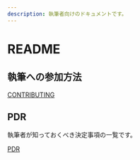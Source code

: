 ```yaml
---
description: 執筆者向けのドキュメントです。
---
```


# README

## 執筆への参加方法

[CONTRIBUTING](contributing.md)

## PDR

執筆者が知っておくべき決定事項の一覧です。

[PDR](pdr/README.md)
